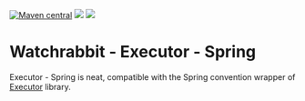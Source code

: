 [![Maven central][maven img]][maven]
[![][travis img]][travis]
[![][coverage img]][coverage]


Watchrabbit - Executor - Spring
===============================

Executor - Spring is neat, compatible with the Spring convention wrapper of [Executor](https://github.com/watchrabbit/rabbit-executor) library. 

[coverage]:https://coveralls.io/r/watchrabbit/rabbit-executor-spring
[coverage img]:https://img.shields.io/coveralls/watchrabbit/rabbit-executor-spring.png
[travis]:https://travis-ci.org/watchrabbit/rabbit-executor-spring
[travis img]:https://travis-ci.org/watchrabbit/rabbit-executor-spring.svg?branch=master
[maven]:https://maven-badges.herokuapp.com/maven-central/com.watchrabbit/rabbit-executor-spring
[maven img]:https://maven-badges.herokuapp.com/maven-central/com.watchrabbit/rabbit-executor-spring/badge.svg
